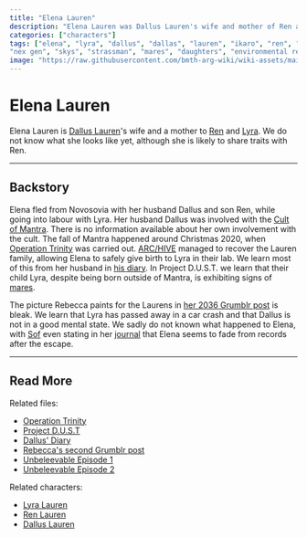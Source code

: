 ```yaml
---
title: "Elena Lauren"
description: "Elena Lauren was Dallus Lauren's wife and mother of Ren and Lyra."
categories: ["characters"]
tags: ["elena", "lyra", "dallus", "dallas", "lauren", "ikaro", "ren", "eve", "unbeleevable", "mantra", "arc/hive", 
"nex gen", "skys", "strassman", "mares", "daughters", "environmental research"]
image: "https://raw.githubusercontent.com/bmth-arg-wiki/wiki-assets/main/characters/unknown.png"
---
```


# Elena Lauren

Elena Lauren is [Dallus Lauren](dallus-lauren)'s wife and a mother to [Ren](ren) and [Lyra](lyra-lauren). 
We do not know what she looks like yet, although she is likely to share traits with Ren.

***

## Backstory

Elena fled from Novosovia with her husband Dallus and son Ren, while going into labour with Lyra. Her husband 
Dallus was involved with the [Cult of Mantra](../lore/mantra). There is no information available about her own 
involvement with the cult. The fall of Mantra happened around Christmas 2020, when [Operation Trinity](../for-sof/trinity_document) 
was carried out. [ARC/HIVE](../lore/archive) managed to recover the Lauren family, allowing Elena to safely give 
birth to Lyra in their lab. We learn most of this from her husband in [his diary](../for-sof/dallus-diary). 
In Project D.U.S.T. we learn that their child Lyra, despite being born outside of Mantra, is exhibiting signs of [mares](../lore/mares).

The picture Rebecca paints for the Laurens in [her 2036 Grumblr post](../for-sof/grumblr2) is bleak. We learn that 
Lyra has passed away in a car crash and that Dallus is not in a good mental state. We sadly do not known what happened to Elena, 
with [Sof](sof) even stating in her [journal](../lore/journal) that Elena seems to fade from records after the escape.

***

## Read More

Related files:

- [Operation Trinity](../for-sof/trinity_document)
- [Project D.U.S.T](../for-sof/project_dust)
- [Dallus' Diary](../for-sof/dallus-diary)
- [Rebecca's second Grumblr post](../for-sof/grumblr2)
- [Unbeleevable Episode 1](../for-sof/unbeleevable)
- [Unbeleevable Episode 2](../for-sof/unbeleevable2)

Related characters:

- [Lyra Lauren](lyra-lauren)
- [Ren Lauren](ren)
- [Dallus Lauren](dallus-lauren)